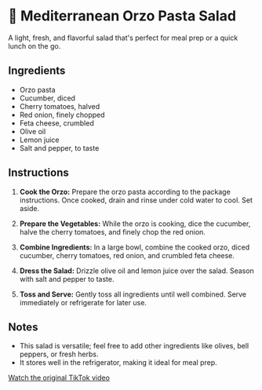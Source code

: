 # 🥗 Mediterranean Orzo Pasta Salad

A light, fresh, and flavorful salad that's perfect for meal prep or a quick lunch on the go.

## Ingredients

- Orzo pasta
- Cucumber, diced
- Cherry tomatoes, halved
- Red onion, finely chopped
- Feta cheese, crumbled
- Olive oil
- Lemon juice
- Salt and pepper, to taste

## Instructions

1. **Cook the Orzo:** Prepare the orzo pasta according to the package instructions. Once cooked, drain and rinse under cold water to cool. Set aside.

2. **Prepare the Vegetables:** While the orzo is cooking, dice the cucumber, halve the cherry tomatoes, and finely chop the red onion.

3. **Combine Ingredients:** In a large bowl, combine the cooked orzo, diced cucumber, cherry tomatoes, red onion, and crumbled feta cheese.

4. **Dress the Salad:** Drizzle olive oil and lemon juice over the salad. Season with salt and pepper to taste.

5. **Toss and Serve:** Gently toss all ingredients until well combined. Serve immediately or refrigerate for later use.

## Notes

- This salad is versatile; feel free to add other ingredients like olives, bell peppers, or fresh herbs.
- It stores well in the refrigerator, making it ideal for meal prep.

[Watch the original TikTok video](https://www.tiktok.com/@livgrace_0/video/7446845771242097953)
